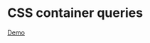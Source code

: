 # CSS container queries

[Demo](https://mukhindev.github.io/web-standards/css/css-container-queries)
